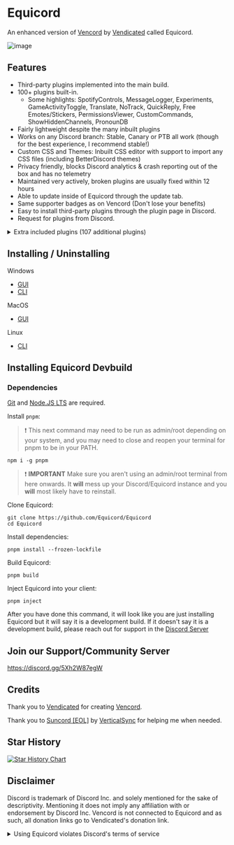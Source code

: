 # Equicord

An enhanced version of [Vencord](https://github.com/Vendicated/Vencord) by [Vendicated](https://github.com/Vendicated) called Equicord.

![image](https://github.com/Equicord/Equicord/assets/78185467/81707ad9-3a04-4f76-88a0-60ee70684f81)

## Features

-   Third-party plugins implemented into the main build.
-   100+ plugins built-in.
    -   Some highlights: SpotifyControls, MessageLogger, Experiments, GameActivityToggle, Translate, NoTrack, QuickReply, Free Emotes/Stickers, PermissionsViewer,
        CustomCommands, ShowHiddenChannels, PronounDB
-   Fairly lightweight despite the many inbuilt plugins
-   Works on any Discord branch: Stable, Canary or PTB all work (though for the best experience, I recommend stable!)
-   Custom CSS and Themes: Inbuilt CSS editor with support to import any CSS files (including BetterDiscord themes)
-   Privacy friendly, blocks Discord analytics & crash reporting out of the box and has no telemetry
-   Maintained very actively, broken plugins are usually fixed within 12 hours
-   Able to update inside of Equicord through the update tab.
-   Same supporter badges as on Vencord (Don't lose your benefits)
-   Easy to install third-party plugins through the plugin page in Discord.
-   Request for plugins from Discord.

<details>
<summary>Extra included plugins (107 additional plugins)</summary>

- AllCallTimers by MaxHerbold and D3SOX
- AltKrispSwitch by newwares
- AmITyping by MrDiamond
- Anammox by Kyuuhachi
- atSomeone by Joona
- DecodeBase64 by ThePirateStoner
- BetterActivities by D3SOX, Arjix, AutumnVN
- BetterBanReasons by Inbestigator
- BetterQuickReact by Ven and Sqaaakoi
- BetterUserArea by Samwich
- BlockKeywords by catcraft
- BlockKrsip by D3SOX
- BypassDND by Inbestigator
- ChannelTabs by TheSun, TheKodeToad, keifufu, Nickyux
- CleanChannelName by AutumnVN
- ClientSideBlock by Samwich
- ColorMessage by Kyuuhachi
- CommandPalette by Ethan
- CopyUserMention by Cortex and castdrian
- CustomSounds by ScattrdBlade
- CuteAnimeBoys by ShadyGoat
- CuteNekos by echo
- CutePats by thororen
- DeadMembers by Kyuuhachi
- Demonstration by Samwich
- DiscordColorways by DaBluLite
- DNDWhilePlaying by thororen
- DoNotLeak by Perny
- DontFilterMe by Samwich
- DoubleCounterBypass by nyx
- EmojiDumper by Cortex, Samwich, Woosh
- Encryptcord by Inbestigator
- EquicordCSS by thororen (and all respective css developers)
- ExportContacts by dat_insanity
- FindReply by newwares
- FrequentQuickSwitcher by Samwich
- FriendshipRanks by Samwich
- FriendTags by Samwich
- GensokyoRadioRPC by RyanCaoDev and Prince527
- GifRoulette by Samwich
- Glide by Samwich
- GlobalBadges by HypedDomi and Hosted by Wolfie
- GodMode by Tolgchu
- GoodPerson by nin0dev
- GoogleThat by Samwich
- Grammar by Samwich
- GrammarFix by unstream
- HideMessage by Hanzy
- HolyNotes by Wolfie
- HomeTyping by Samwich
- HopOn by ImLvna
- Husk by nin0dev
- Identity by Samwich
- IgnoreTerms by D3SOX
- InRole by nin0dev
- IrcColors by Grzesiek11
- IRememberYou by zoodogood
- JumpToStart by Samwich
- KeyboardSounds by HypedDomi
- LoginWithQR by nexpid
- MediaDownloader by Colorman
- Meow by Samwich
- MessageLinkTooltip by Kyuuhachi
- MessageLoggerEnhanced by Aria
- MessageTranslate by Samwich
- ModalFade by Kyuuhachi
- MusicTitleRPC by Blackilykay
- NewPluginsManager by Sqaaakoi
- noAppsAllowed by kvba
- NoBulletPoints by Samwich
- NoDefaultEmojis by Samwich
- NoDeleteSafety by Samwich
- NoModalAnimation by AutumnVN
- NoNitroUpsell by thororen
- NoRoleHeaders by Samwich
- NotificationTitle by Kyuuhachi
- NotifyUserChanges by D3SOX
- OnePingPerDM by ProffDea
- PlatformSpoofer by Drag
- PurgeMessages by bhop and nyx
- QuestCompleter by HappyEnderman, SerStars (maintained by thororen)
- QuestionMarkReplacement by nyx
- Quoter by Samwich
- RepeatMessage by Tolgchu
- ReplaceActivityTypes by Nyako
- ReplyPingControl by ant0n and MrDiamond
- RPCStats by Samwich
- ScreenRecorder by AutumnVN
- SearchFix by Jaxx
- SekaiStickers by MaiKokain
- ServerSearch by camila314
- ShowBadgesInChat by Inbestigator and KrystalSkull
- Slap by Korbo
- SoundBoardLogger by Moxxie, fres, echo (maintained by thororen)
- SteamStatusSync by niko
- StickerBlocker by Samwich
- TalkInReverse by Tolgchu
- TeX by Kyuuhachi
- TextToSpeech by Samwich
- ThemeLibrary by Fafa
- Title by Kyuuhachi
- TosuRPC by AutumnVN
- Translate+ by Prince527 (Using Translate by Ven)
- UnlimitedAccounts by thororen
- UserPFP by nexpid (maintained by thororen)
- UwUifier by echo
- VCSupport by thororen
- VencordRPC by AutumnVN
- VideoSpeed by Samwich
- ViewRaw2 by Kyuuhachi
- VoiceChatUtilities by Dams and D3SOX
- WebpackTarball by Kyuuhachi
- WhosWatching by fres
- WigglyText by nexpid
- Woof by Samwich
- YoutubeDescription by arHSM

</details>


## Installing / Uninstalling

Windows
- [GUI](https://github.com/Equicord/Equilotl/releases/latest/download/Equilotl.exe)
- [CLI](https://github.com/Equicord/Equilotl/releases/latest/download/EquilotlCli.exe)

MacOS
- [GUI](https://github.com/Equicord/Equilotl/releases/latest/download/Equilotl.MacOS.zip)

Linux
- [CLI](https://github.com/Equicord/Equilotl/releases/latest/download/EquilotlCli-Linux)


## Installing Equicord Devbuild

### Dependencies
[Git](https://git-scm.com/download) and [Node.JS LTS](https://nodejs.dev/en/) are required.

Install `pnpm`:

> :exclamation: This next command may need to be run as admin/root depending on your system, and you may need to close and reopen your terminal for pnpm to be in your PATH.

```shell
npm i -g pnpm
```

> :exclamation: **IMPORTANT** Make sure you aren't using an admin/root terminal from here onwards. It **will** mess up your Discord/Equicord instance and you **will** most likely have to reinstall.

Clone Equicord:

```shell
git clone https://github.com/Equicord/Equicord
cd Equicord
```

Install dependencies:

```shell
pnpm install --frozen-lockfile
```

Build Equicord:

```shell
pnpm build
```
Inject Equicord into your client:

```shell
pnpm inject
```
After you have done this command, it will look like you are just installing Equicord but it will say it is a development build. If it doesn't say it is a development build, please reach out for support in the [Discord Server](https://discord.gg/5Xh2W87egW)

## Join our Support/Community Server

https://discord.gg/5Xh2W87egW

## Credits

Thank you to [Vendicated](https://github.com/Vendicated) for creating [Vencord](https://github.com/Vendicated/Vencord).

Thank you to [Suncord [EOL]](https://github.com/verticalsync/Suncord) by [VerticalSync](https://github.com/verticalsync) for helping me when needed.

## Star History

<a href="https://star-history.com/#Equicord/Equicord&Timeline">
  <picture>
    <source media="(prefers-color-scheme: dark)" srcset="https://api.star-history.com/svg?repos=Equicord/Equicord&type=Timeline&theme=dark" />
    <source media="(prefers-color-scheme: light)" srcset="https://api.star-history.com/svg?repos=Equicord/Equicord&type=Timeline" />
    <img alt="Star History Chart" src="https://api.star-history.com/svg?repos=Equicord/Equicord&type=Timeline" />
  </picture>
</a>

## Disclaimer

Discord is trademark of Discord Inc. and solely mentioned for the sake of descriptivity.
Mentioning it does not imply any affiliation with or endorsement by Discord Inc.
Vencord is not connected to Equicord and as such, all donation links go to Vendicated's donation link.

<details>
<summary>Using Equicord violates Discord's terms of service</summary>

Client modifications are against Discord’s Terms of Service.

However, Discord is pretty indifferent about them and there are no known cases of users getting banned for using client mods! So you should generally be fine if you don’t use plugins that implement abusive behaviour. But no worries, all inbuilt plugins are safe to use!

Regardless, if your account is essential to you and getting disabled would be a disaster for you, you should probably not use any client mods (not exclusive to Equicord), just to be safe

Additionally, make sure not to post screenshots with Equicord in a server where you might get banned for it

</details>
